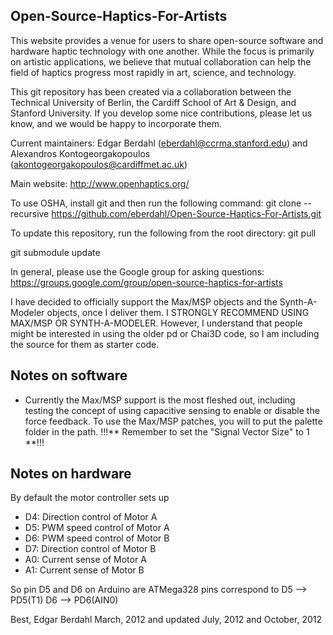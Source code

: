 Open-Source-Haptics-For-Artists
-------------------------------
This website provides a venue for users to share open-source software and hardware haptic technology with one another. While the focus is primarily on artistic applications, we believe that mutual collaboration can help the field of haptics progress most rapidly in art, science, and technology. 

This git repository has been created via a collaboration between the Technical University of Berlin, the Cardiff School of Art & Design, and Stanford University.  If you develop some nice contributions, please let us know, and we would be happy to incorporate them.

Current maintainers:
Edgar Berdahl (eberdahl@ccrma.stanford.edu)
and
Alexandros Kontogeorgakopoulos (akontogeorgakopoulos@cardiffmet.ac.uk)



Main website:
http://www.openhaptics.org/


To use OSHA, install git and then run the following command:
git clone --recursive https://github.com/eberdahl/Open-Source-Haptics-For-Artists.git


To update this repository, run the following from the root directory:
git pull

git submodule update

In general, please use the Google group for asking questions:
https://groups.google.com/group/open-source-haptics-for-artists

I have decided to officially support the Max/MSP objects and the Synth-A-Modeler objects, once I deliver them.  I STRONGLY RECOMMEND USING MAX/MSP OR SYNTH-A-MODELER.  However, I understand that people might be interested in using the older pd or Chai3D code, so I am including the source for them as starter code.


Notes on software
-----------------
- Currently the Max/MSP support is the most fleshed out, including testing the concept of using capacitive sensing to enable or disable the force feedback.  To use the Max/MSP patches, you will to put the palette folder in the path.
!!!**  Remember to set the "Signal Vector Size" to 1  **!!!


Notes on hardware
-----------------
By default the motor controller sets up 
- D4: Direction control of Motor A 
- D5: PWM speed control of Motor A 
- D6: PWM speed control of Motor B 
- D7: Direction control of Motor B 
- A0: Current sense of Motor A 
- A1: Current sense of Motor B 

So pin D5 and D6 on Arduino are ATMega328 pins correspond to
D5 --> PD5(T1)
D6 --> PD6(AIN0)



Best,
Edgar Berdahl
March, 2012 and updated July, 2012 and October, 2012

